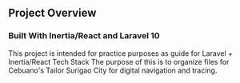 ## Project Overview
### Built With Inertia/React and Laravel 10

This project is intended for practice purposes as guide for Laravel + Inertia/React Tech Stack
The purpose of this is to organize files for Cebuano's Tailor Surigao City for digital navigation and tracing.

